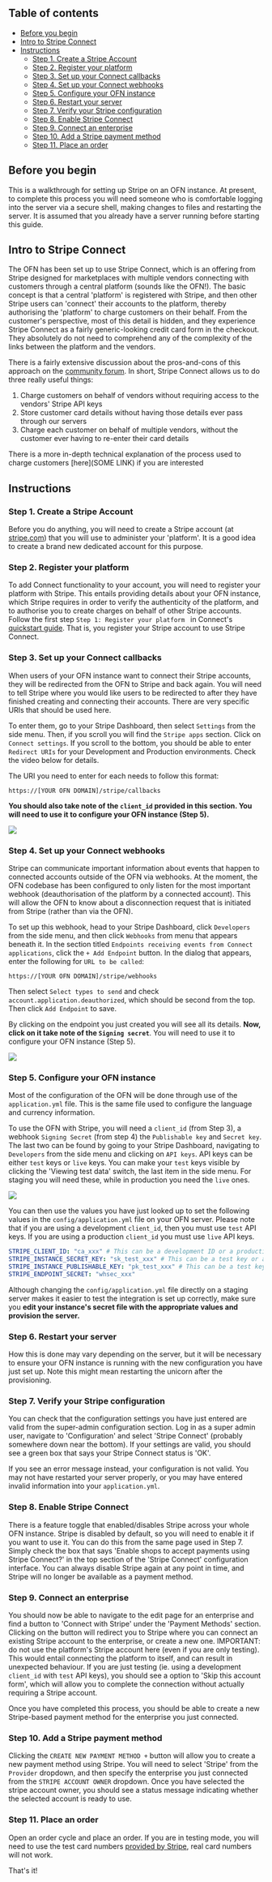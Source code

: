 ## Table of contents

* [Before you begin](#before-you-begin)
* [Intro to Stripe Connect](#intro-to-stripe-connect)
* [Instructions](#instructions)
  * [Step 1. Create a Stripe Account](#step-1-create-a-stripe-account)
  * [Step 2. Register your platform](#step-2-register-your-platform)
  * [Step 3. Set up your Connect callbacks](#step-3-set-up-your-connect-callbacks)
  * [Step 4. Set up your Connect webhooks](#step-4-set-up-your-connect-webhooks)
  * [Step 5. Configure your OFN instance](#step-5-configure-your-ofn-instance)
  * [Step 6. Restart your server](#step-6-restart-your-server)
  * [Step 7. Verify your Stripe configuration](#step-7-verify-your-stripe-configuration)
  * [Step 8. Enable Stripe Connect](#step-8-enable-stripe-connect)
  * [Step 9. Connect an enterprise](#step-9-connect-an-enterprise)
  * [Step 10. Add a Stripe payment method](#step-10-add-a-stripe-payment-method)
  * [Step 11. Place an order](#step-11-place-an-order)

## Before you begin
This is a walkthrough for setting up Stripe on an OFN instance. At present, to complete this process you will need someone who is comfortable logging into the server via a secure shell, making changes to files and restarting the server. It is assumed that you already have a server running before starting this guide.

## Intro to Stripe Connect
The OFN has been set up to use Stripe Connect, which is an offering from Stripe designed for marketplaces with multiple vendors connecting with customers through a central platform (sounds like the OFN!). The basic concept is that a central 'platform' is registered with Stripe, and then other Stripe users can 'connect' their accounts to the platform, thereby authorising the 'platform' to charge customers on their behalf. From the customer's perspective, most of this detail is hidden, and they experience Stripe Connect as a fairly generic-looking credit card form in the checkout. They absolutely do not need to comprehend any of the complexity of the links between the platform and the vendors.

There is a fairly extensive discussion about the pros-and-cons of this approach on the [community forum](https://community.openfoodnetwork.org/t/integrating-stripe-into-ofn/664). In short, Stripe Connect allows us to do three really useful things:
1. Charge customers on behalf of vendors without requiring access to the vendors' Stripe API keys
2. Store customer card details without having those details ever pass through our servers
3. Charge each customer on behalf of multiple vendors, without the customer ever having to re-enter their card details

There is a more in-depth technical explanation of the process used to charge customers [here](SOME LINK) if you are interested

## Instructions
### Step 1. Create a Stripe Account
Before you do anything, you will need to create a Stripe account (at [stripe.com](https://stripe.com)) that you will use to administer your 'platform'. It is a good idea to create a brand new dedicated account for this purpose. 

### Step 2. Register your platform
To add Connect functionality to your account, you will need to register your platform with Stripe. This entails providing details about your OFN instance, which Stripe requires in order to verify the authenticity of the platform, and to authorise you to create charges on behalf of other Stripe accounts. Follow the first step `Step 1: Register your platform
` in Connect's [quickstart guide](https://stripe.com/docs/connect/quickstart#register-platform). That is, you register your Stripe account to use Stripe Connect. 

### Step 3. Set up your Connect callbacks
When users of your OFN instance want to connect their Stripe accounts, they will be redirected from the OFN to Stripe and back again. You will need to tell Stripe where you would like users to be redirected to after they have finished creating and connecting their accounts. There are very specific URIs that should be used here.

To enter them, go to your Stripe Dashboard, then select `Settings` from the side menu. Then, if you scroll you will find the `Stripe apps` section. Click on `Connect settings`. If you scroll to the bottom, you should be able to enter `Redirect URIs` for your Development and Production environments. Check the video below for details.

The URI you need to enter for each needs to follow this format:

````
https://[YOUR OFN DOMAIN]/stripe/callbacks
````

**You should also take note of the `client_id` provided in this section. You will need to use it to configure your OFN instance (Step 5).**

![](https://github.com/openfoodfoundation/openfoodnetwork/wiki/stripe_client_id_and_redirects.gif)

### Step 4. Set up your Connect webhooks
Stripe can communicate important information about events that happen to connected accounts outside of the OFN via webhooks. At the moment, the OFN codebase has been configured to only listen for the most important webhook (deauthorisation of the platform by a connected account). This will allow the OFN to know about a disconnection request that is initiated from Stripe (rather than via the OFN).

To set up this webhook, head to your Stripe Dashboard, click `Developers` from the side menu, and then click `Webhooks` from menu that appears beneath it. In the section titled `Endpoints receiving events from Connect applications`, click the `+ Add Endpoint` button. In the dialog that appears, enter the following for `URL to be called`:

````
https://[YOUR OFN DOMAIN]/stripe/webhooks
````

Then select `Select types to send` and check `account.application.deauthorized`, which should be second from the top. Then click `Add Endpoint` to save.

By clicking on the endpoint you just created you will see all its details. **Now, click on it take note of the `Signing secret`**. You will need to use it to configure your OFN instance (Step 5).

![](https://github.com/openfoodfoundation/openfoodnetwork/wiki/stripe_webhooks.gif)

### Step 5. Configure your OFN instance
Most of the configuration of the OFN will be done through use of the `application.yml` file. This is the same file used to configure the language and currency information.

To use the OFN with Stripe, you will need a `client_id` (from Step 3), a webhook `Signing Secret` (from step 4) the `Publishable key` and `Secret key`. The last two can be found by going to your Stripe Dashboard, navigating to `Developers` from the side menu and clicking on `API keys`. API keys can be either `test` keys or `live` keys. You can make your `test` keys visible by clicking the 'Viewing test data' switch, the last item in the side menu. For staging you will need these, while in production you need the `live` ones.

![](https://github.com/openfoodfoundation/openfoodnetwork/wiki/stripe_keys.gif)

You can then use the values you have just looked up to set the following values in the `config/application.yml` file on your OFN server. Please note that if you are using a development `client_id`, then you must use `test` API keys. If you are using a production `client_id` you must use `live` API keys.

````yml
STRIPE_CLIENT_ID: "ca_xxx" # This can be a development ID or a production ID
STRIPE_INSTANCE_SECRET_KEY: "sk_test_xxx" # This can be a test key or a live key
STRIPE_INSTANCE_PUBLISHABLE_KEY: "pk_test_xxx" # This can be a test key or a live key
STRIPE_ENDPOINT_SECRET: "whsec_xxx"
````

Although changing the `config/application.yml` file directly on a staging server
makes it easier to test the integration is set up correctly, make sure you **edit
your instance's secret file with the appropriate values and provision the server.**

### Step 6. Restart your server
How this is done may vary depending on the server, but it will be necessary to ensure your OFN instance is running with the new configuration you have just set up. Note this might mean restarting the unicorn after the provisioning.

### Step 7. Verify your Stripe configuration
You can check that the configuration settings you have just entered are valid from the super-admin configuration section. Log in as a super admin user, navigate to 'Configuration' and select 'Stripe Connect' (probably somewhere down near the bottom). If your settings are valid, you should see a green box that says your Stripe Connect status is 'OK'.

If you see an error message instead, your configuration is not valid. You may not have restarted your server properly, or you may have entered invalid information into your `application.yml`.

### Step 8. Enable Stripe Connect
There is a feature toggle that enabled/disables Stripe across your whole OFN instance. Stripe is disabled by default, so you will need to enable it if you want to use it. You can do this from the same page used in Step 7. Simply check the box that says 'Enable shops to accept payments using Stripe Connect?' in the top section of the 'Stripe Connect' configuration interface. You can always disable Stripe again at any point in time, and Stripe will no longer be available as a payment method.

### Step 9. Connect an enterprise
You should now be able to navigate to the edit page for an enterprise and find a button to 'Connect with Stripe' under the 'Payment Methods' section. Clicking on the button will redirect you to Stripe where you can connect an existing Stripe account to the enterprise, or create a new one. IMPORTANT: do not use the platform's Stripe account here (even if you are only testing). This would entail connecting the platform to itself, and can result in unexpected behaviour. If you are just testing (ie. using a development `client_id` with `test` API keys), you should see a option to 'Skip this account form', which will allow you to complete the connection without actually requiring a Stripe account.

Once you have completed this process, you should be able to create a new Stripe-based payment method for the enterprise you just connected.

### Step 10. Add a Stripe payment method
Clicking the `CREATE NEW PAYMENT METHOD +` button will allow you to create a new payment method using Stripe. You will need to select 'Stripe' from the `Provider` dropdown, and then specify the enterprise you just connected from the `STRIPE ACCOUNT OWNER` dropdown. Once you have selected the stripe account owner, you should see a status message indicating whether the selected account is ready to use.

### Step 11. Place an order
Open an order cycle and place an order. If you are in testing mode, you will need to use the test card numbers [provided by Stripe](https://stripe.com/docs/testing#cards), real card numbers will not work.

That's it!
